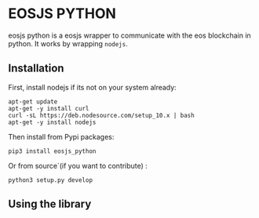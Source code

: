 # EOSJS PYTHON

eosjs python is a eosjs wrapper to communicate with the eos blockchain in python. It works by wrapping `nodejs`.


## Installation

First, install nodejs if its not on your system already:
```
apt-get update
apt-get -y install curl
curl -sL https://deb.nodesource.com/setup_10.x | bash
apt-get -y install nodejs
```

Then install from Pypi packages:
```
pip3 install eosjs_python
```

Or from source`(if you want to contribute) : 
```
python3 setup.py develop
```



## Using the library

